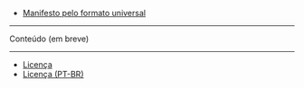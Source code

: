 - [Manifesto pelo formato universal](extra_01-manifesto.md)

---

Conteúdo (em breve)

---

- [Licença](LICENSE.md)
- [Licença (PT-BR)](LICENSE_pt-br.md)
